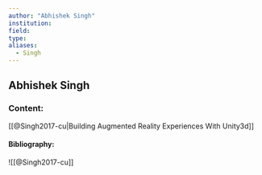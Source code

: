 ```yaml
---
author: "Abhishek Singh"
institution:
field:
type:
aliases:
  - Singh
---
```


## Abhishek Singh

### Content:
[[@Singh2017-cu|Building Augmented Reality Experiences With Unity3d]]

#### Bibliography:

![[@Singh2017-cu]]